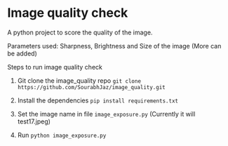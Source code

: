 # Image quality check

A python project to score the quality of the image. 

Parameters used: Sharpness, Brightness and Size of the image (More can be added)

Steps to run image quality check
1. Git clone the image_quality repo
`git clone https://github.com/SourabhJaz/image_quality.git`

2. Install the dependencies
`pip install requirements.txt`

3. Set the image name in file `image_exposure.py` (Currently it will test17.jpeg)

4. Run `python image_exposure.py`
